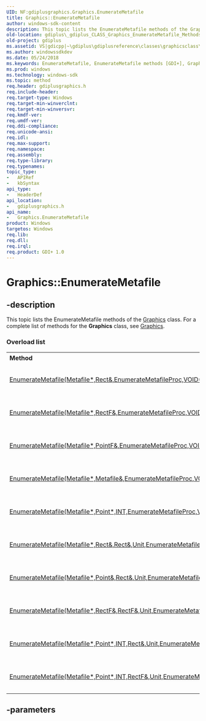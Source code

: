 ```yaml
---
UID: NF:gdiplusgraphics.Graphics.EnumerateMetafile
title: Graphics::EnumerateMetafile
author: windows-sdk-content
description: This topic lists the EnumerateMetafile methods of the Graphics class. For a complete list of methods for the Graphics class, see Graphics.
old-location: gdiplus\_gdiplus_CLASS_Graphics_EnumerateMetafile_Methods.htm
old-project: gdiplus
ms.assetid: VS|gdicpp|~\gdiplus\gdiplusreference\classes\graphicsclass\graphicsmethods\graphicsenumeratemetafilemethods.htm
ms.author: windowssdkdev
ms.date: 05/24/2018
ms.keywords: EnumerateMetafile, EnumerateMetafile methods [GDI+], Graphics.EnumerateMetafile, Graphics::EnumerateMetafile, _gdiplus_CLASS_Graphics_EnumerateMetafile_Methods, gdiplus._gdiplus_CLASS_Graphics_EnumerateMetafile_Methods, gdiplusgraphics/EnumerateMetafile
ms.prod: windows
ms.technology: windows-sdk
ms.topic: method
req.header: gdiplusgraphics.h
req.include-header: 
req.target-type: Windows
req.target-min-winverclnt: 
req.target-min-winversvr: 
req.kmdf-ver: 
req.umdf-ver: 
req.ddi-compliance: 
req.unicode-ansi: 
req.idl: 
req.max-support: 
req.namespace: 
req.assembly: 
req.type-library: 
req.typenames: 
topic_type:
-	APIRef
-	kbSyntax
api_type:
-	HeaderDef
api_location:
-	gdiplusgraphics.h
api_name:
-	Graphics.EnumerateMetafile
product: Windows
targetos: Windows
req.lib: 
req.dll: 
req.irql: 
req.product: GDI+ 1.0
---
```


# Graphics::EnumerateMetafile


## -description


<span>This topic lists the 
EnumerateMetafile methods of the 
<a href="https://msdn.microsoft.com/library/windows/hardware/mt131452">Graphics</a> class. For a complete list of methods for the 
<b>Graphics</b> class, see 
<a href="https://msdn.microsoft.com/library/windows/hardware/mt131452">Graphics</a>. 


</span><h3>Overload list</h3><table>
<tr>
<th align="left" width="37%">Method</th>
<th align="left" width="63%">Description</th>
</tr>
<tr>
<td align="left" width="37%">
<a href="https://msdn.microsoft.com/a76f7adb-d6d2-4fad-8229-609beb04afc0">EnumerateMetafile(Metafile*,Rect&,EnumerateMetafileProc,VOID*,ImageAttributes*)</a>
</td>
<td align="left" width="63%">
The <a href="https://msdn.microsoft.com/a76f7adb-d6d2-4fad-8229-609beb04afc0">Graphics::EnumerateMetafile</a>
<a href="https://msdn.microsoft.com/a1214c49-63ff-4fac-9603-dce5240d9691">Metafile::PlayRecord</a> in the callback function.

</td>
</tr>
<tr>
<td align="left" width="37%">
<a href="https://msdn.microsoft.com/6ecf826f-9499-433d-b429-157d15b6cfa0">EnumerateMetafile(Metafile*,RectF&,EnumerateMetafileProc,VOID*,ImageAttributes*)</a>
</td>
<td align="left" width="63%">
The <a href="https://msdn.microsoft.com/6ecf826f-9499-433d-b429-157d15b6cfa0">Graphics::EnumerateMetafile</a>
<a href="https://msdn.microsoft.com/a1214c49-63ff-4fac-9603-dce5240d9691">Metafile::PlayRecord</a> in the callback function.

</td>
</tr>
<tr>
<td align="left" width="37%">
<a href="https://msdn.microsoft.com/fe1b60cc-8da9-44a5-96a9-ec9c916c2d41">EnumerateMetafile(Metafile*,PointF&,EnumerateMetafileProc,VOID*,ImageAttributes*)</a>
</td>
<td align="left" width="63%">
The <a href="https://msdn.microsoft.com/fe1b60cc-8da9-44a5-96a9-ec9c916c2d41">Graphics::EnumerateMetafile</a>
<a href="https://msdn.microsoft.com/a1214c49-63ff-4fac-9603-dce5240d9691">Metafile::PlayRecord</a> in the callback function.

</td>
</tr>
<tr>
<td align="left" width="37%">
<a href="https://msdn.microsoft.com/bd0ac08d-5ca5-4663-be93-5e8d715ce969">EnumerateMetafile(Metafile*,Metafile&,EnumerateMetafileProc,VOID*,ImageAttributes*)</a>
</td>
<td align="left" width="63%">
The <a href="https://msdn.microsoft.com/bd0ac08d-5ca5-4663-be93-5e8d715ce969">Graphics::EnumerateMetafile</a>
<a href="https://msdn.microsoft.com/a1214c49-63ff-4fac-9603-dce5240d9691">Metafile::PlayRecord</a> in the callback function.

</td>
</tr>
<tr>
<td align="left" width="37%">
<a href="https://msdn.microsoft.com/acfed610-5748-441c-996e-7c7518d45305">EnumerateMetafile(Metafile*,Point*,INT,EnumerateMetafileProc,VOID*,ImageAttributes*)</a>
</td>
<td align="left" width="63%">
The <a href="https://msdn.microsoft.com/acfed610-5748-441c-996e-7c7518d45305">Graphics::EnumerateMetafile</a>
<a href="https://msdn.microsoft.com/a1214c49-63ff-4fac-9603-dce5240d9691">Metafile::PlayRecord</a> in the callback function.

</td>
</tr>
<tr>
<td align="left" width="37%">
<a href="https://msdn.microsoft.com/69f26715-7143-4fe7-9c6f-d2b6abd3719b">EnumerateMetafile(Metafile*,Rect&,Rect&,Unit,EnumerateMetafileProc,VOID*,ImageAttributes*)</a>
</td>
<td align="left" width="63%">
The <a href="https://msdn.microsoft.com/69f26715-7143-4fe7-9c6f-d2b6abd3719b">Graphics::EnumerateMetafile</a>
<a href="https://msdn.microsoft.com/a1214c49-63ff-4fac-9603-dce5240d9691">Metafile::PlayRecord</a> in the callback function.

</td>
</tr>
<tr>
<td align="left" width="37%">
<a href="https://msdn.microsoft.com/6d43f778-0a25-4807-93fd-95f5e7fdcb28">EnumerateMetafile(Metafile*,Point&,Rect&,Unit,EnumerateMetafileProc,VOID*,ImageAttributes*)</a>
</td>
<td align="left" width="63%">
The <a href="https://msdn.microsoft.com/6d43f778-0a25-4807-93fd-95f5e7fdcb28">Graphics::EnumerateMetafile</a>
<a href="https://msdn.microsoft.com/a1214c49-63ff-4fac-9603-dce5240d9691">Metafile::PlayRecord</a> in the callback function.

</td>
</tr>
<tr>
<td align="left" width="37%">
<a href="https://msdn.microsoft.com/9c96962a-2f30-4ea3-b87e-e8193fa6da01">EnumerateMetafile(Metafile*,RectF&,RectF&,Unit,EnumerateMetafileProc,VOID*,ImageAttributes*)</a>
</td>
<td align="left" width="63%">
The <a href="https://msdn.microsoft.com/9c96962a-2f30-4ea3-b87e-e8193fa6da01">Graphics::EnumerateMetafile</a>
<a href="https://msdn.microsoft.com/a1214c49-63ff-4fac-9603-dce5240d9691">Metafile::PlayRecord</a> in the callback function.

</td>
</tr>
<tr>
<td align="left" width="37%">
<a href="https://msdn.microsoft.com/1055b64e-a647-477a-8103-9622fb707073">EnumerateMetafile(Metafile*,Point*,INT,Rect&,Unit,EnumerateMetafileProc,VOID*,ImageAttributes*)</a>
</td>
<td align="left" width="63%">
The <a href="https://msdn.microsoft.com/1055b64e-a647-477a-8103-9622fb707073">Graphics::EnumerateMetafile</a>
<a href="https://msdn.microsoft.com/a1214c49-63ff-4fac-9603-dce5240d9691">Metafile::PlayRecord</a> in the callback function.

</td>
</tr>
<tr>
<td align="left" width="37%">
<a href="https://msdn.microsoft.com/0fc163bc-f7bb-4aa8-b847-85a3b34cb652">EnumerateMetafile(Metafile*,Point*,INT,RectF&,Unit,EnumerateMetafileProc,VOID*,ImageAttributes*)</a>
</td>
<td align="left" width="63%">
The <a href="https://msdn.microsoft.com/0fc163bc-f7bb-4aa8-b847-85a3b34cb652">Graphics::EnumerateMetafile</a>
<a href="https://msdn.microsoft.com/a1214c49-63ff-4fac-9603-dce5240d9691">Metafile::PlayRecord</a> in the callback function.

</td>
</tr>
</table>

## -parameters

